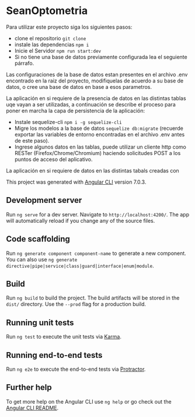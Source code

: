 # SeanOptometria

Para utilizar este proyecto siga los siguientes pasos:

- clone el repositorio `git clone`
- instale las dependencias `npm i`
- Inicie el Servidor `npm run start:dev`
- Si no tiene una base de datos previamente configurada lea el seguiente párrafo.

Las configuraciones de la base de datos estan presentes en el archivo .env encontrado en la raiz del proyecto, modifiquelas de acuerdo a su base de datos, o cree una base de datos en base a esos parametros.

La aplicación en si requiere de la presencia de datos en las distintas tablas uqe vayan a ser utilizadas, a continuación se describe el proceso para poner en marcha la capa de persistencia de la aplicación:

- Instale sequelize-cli `npm i -g sequelize-cli`
- Migre los modelos a la base de datos `sequelize db:migrate` (recuerde exportar las variables de entorno encontradas en el archivo .env antes de este paso).
- Ingrese algunos datos en las tablas, puede utilizar un cliente http como RESTer (Firefox/Chrome/Chromium) haciendo solicitudes POST a los puntos de acceso del aplicativo.

La aplicación en si requiere de datos en las distintas tabals creadas con

This project was generated with [Angular CLI](https://github.com/angular/angular-cli) version 7.0.3.

## Development server

Run `ng serve` for a dev server. Navigate to `http://localhost:4200/`. The app will automatically reload if you change any of the source files.

## Code scaffolding

Run `ng generate component component-name` to generate a new component. You can also use `ng generate directive|pipe|service|class|guard|interface|enum|module`.

## Build

Run `ng build` to build the project. The build artifacts will be stored in the `dist/` directory. Use the `--prod` flag for a production build.

## Running unit tests

Run `ng test` to execute the unit tests via [Karma](https://karma-runner.github.io).

## Running end-to-end tests

Run `ng e2e` to execute the end-to-end tests via [Protractor](http://www.protractortest.org/).

## Further help

To get more help on the Angular CLI use `ng help` or go check out the [Angular CLI README](https://github.com/angular/angular-cli/blob/master/README.md).
